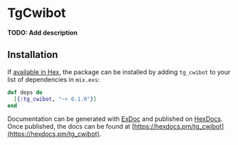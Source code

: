 # TgCwibot

**TODO: Add description**

## Installation

If [available in Hex](https://hex.pm/docs/publish), the package can be installed
by adding `tg_cwibot` to your list of dependencies in `mix.exs`:

```elixir
def deps do
  [{:tg_cwibot, "~> 0.1.0"}]
end
```

Documentation can be generated with [ExDoc](https://github.com/elixir-lang/ex_doc)
and published on [HexDocs](https://hexdocs.pm). Once published, the docs can
be found at [https://hexdocs.pm/tg_cwibot](https://hexdocs.pm/tg_cwibot).


